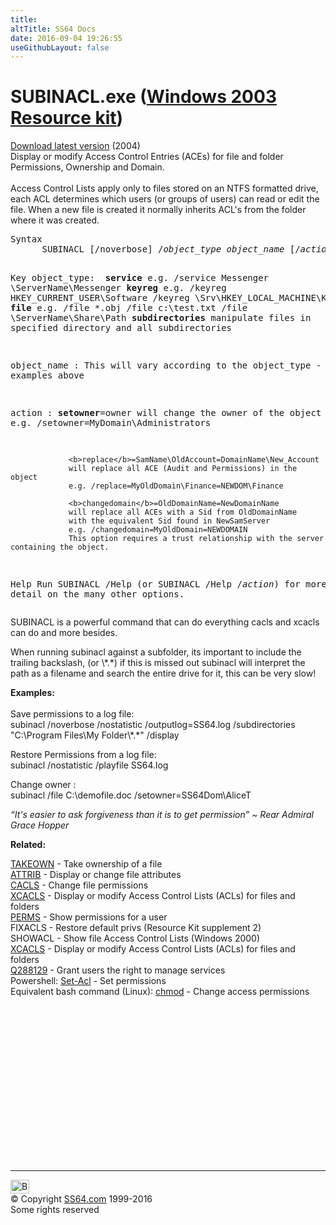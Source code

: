 ```yaml
---
title:
altTitle: SS64 Docs
date: 2016-09-04 19:26:55
useGithubLayout: false
---
```

<!-- #BeginLibraryItem "/Library/head_nt.lbi" --><!-- #EndLibraryItem --><h1>SUBINACL.exe (<a href="/links/windows.html#news">Windows 2003 Resource kit</a>)</h1>
<p><a href="http://go.microsoft.com/fwlink/?LinkID=23418">Download
    latest version</a> (2004)<br>
  Display or modify Access Control
  Entries (ACEs) for file and folder Permissions, Ownership and Domain.<br>
  <br>
  Access Control Lists apply only to files stored on an NTFS formatted drive, 
  each ACL determines which users (or groups of users) can read or edit the file. 
  When a new file is created it normally inherits ACL's from the folder where 
it was created.</p>
<pre>Syntax
      SUBINACL [/noverbose] /<i>object_type</i> <i>object_name</i> [/<i>action</i>=<i>parameter</i>] [/help]

Key
   object_type: <b> service</b>        e.g.  /service Messenger \\ServerName\Messenger
                 <b>keyreg</b>         e.g.  /keyreg HKEY_CURRENT_USER\Software
                                      /keyreg \\Srv\HKEY_LOCAL_MACHINE\KeyPath
                 <b>file</b>           e.g.  /file *.obj  /file c:\test.txt
                                      /file \\ServerName\Share\Path
                 <b>subdirectories</b> manipulate files in specified directory and all subdirectories

   object_name : This will vary according to the object_type - see the examples above

   action      : <b>setowner</b>=owner
                 will change the owner of the object e.g. /setowner=MyDomain\Administrators

                 <b>replace</b>=SamName\OldAccount=DomainName\New_Account
                 will replace all ACE (Audit and Permissions) in the object
                 e.g. /replace=MyOldDomain\Finance=NEWDOM\Finance

                 <b>changedomain</b>=OldDomainName=NewDomainName
                 will replace all ACEs with a Sid from OldDomainName
                 with the equivalent Sid found in NewSamServer 
                 e.g. /changedomain=MyOldDomain=NEWDOMAIN
                 This option requires a trust relationship with the server containing the object.

  Help           Run SUBINACL /Help (or SUBINACL /Help /<i>action</i>) for more
                 detail on the many other options.</pre>
<p>SUBINACL is a powerful command that can do everything cacls and xcacls can do and more besides.</p>
<p>When running subinacl against a subfolder, its important to include the trailing backslash, (or <span class="code">\*.*</span>) if this is missed out subinacl will interpret the path as a filename and search the entire drive for it, this can be very slow!</p>
<p><b>Examples:</b><br>
<br>
<span class="body">Save permissions to a log file:</span><br>
<span class="code">subinacl /noverbose /nostatistic /outputlog=SS64.log /subdirectories "C:\Program Files\My Folder\*.*" /display</span></p>
<p class="code"><span class="body">Restore Permissions from a log file:</span><br>
subinacl /nostatistic /playfile SS64.log </p>
<p>Change owner :<br>
<span class="code">subinacl /file C:\demofile.doc /setowner=SS64Dom\AliceT</span><br>
</p>
<p class="quote"><i>“It's easier to ask forgiveness than it is to get permission” ~ Rear Admiral Grace Hopper</i></p>
<p><b>Related:</b></p>
<p><a href="takeown.html">TAKEOWN</a> - Take ownership of a file<br>
<a href="attrib.html">ATTRIB</a> - Display or change file attributes<br>
<a href="cacls.html">CACLS</a> - Change file permissions<br>
<a href="xcacls.html">XCACLS</a> - Display or modify Access Control Lists (ACLs) for files and folders<br>
<a href="perms.html">PERMS</a> - Show permissions for a user<br>
FIXACLS - Restore default privs (Resource Kit supplement 2)<br>
SHOWACL - Show file Access Control Lists (Windows 2000)<br>
<a href="xcacls.html">XCACLS</a> - Display or modify Access Control Lists (ACLs) for files and folders<br>
<a href="https://support.microsoft.com/kb/288129">Q288129</a> - Grant users the right to manage services<br>
Powershell: <a href="../ps/set-acl.html">Set-Acl</a> - Set permissions<br>
Equivalent bash command (Linux): <a href="../bash/chmod.html">chmod</a> - Change access permissions</p><!-- #BeginLibraryItem "/Library/foot_nt.lbi" --><p><script async="" src="//pagead2.googlesyndication.com/pagead/js/adsbygoogle.js"></script>
<!-- windows300 -->
<ins class="adsbygoogle" style="display:inline-block;width:300px;height:250px" data-ad-client="ca-pub-6140977852749469" data-ad-slot="7649547908"></ins>
<script>
(adsbygoogle = window.adsbygoogle || []).push({});
</script></p>
<hr>
<div id="bl" class="footer"><a href="#"><img src="../images/top.png" width="30" height="22" alt="Back to the Top"></a></div>
<div id="br" class="footer, tagline">© Copyright <a href="http://ss64.com/">SS64.com</a> 1999-2016<br>
Some rights reserved</div><!-- #EndLibraryItem -->

